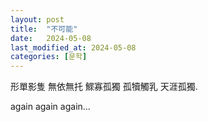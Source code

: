 ```yaml
---
layout: post
title:  "不可能"
date:   2024-05-08
last_modified_at: 2024-05-08
categories: [문학]
---
```


形單影隻 無依無托
鰥寡孤獨 孤犢觸乳
天涯孤獨.

again again again...